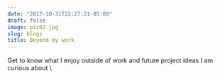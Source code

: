 ```yaml
---
date: "2017-10-31T22:27:21-05:00"
draft: false
image: pic02.jpg
slug: blogs
title: Beyond my work
---
```


Get to know what I enjoy outside of work and future project ideas I am curious about \